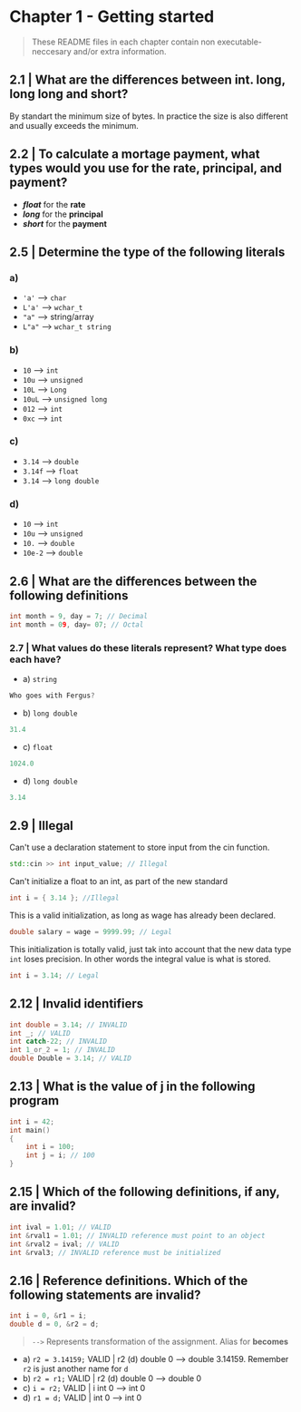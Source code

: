 # Chapter 1 - Getting started
> These README files in each chapter contain non executable-neccesary and/or extra information.

## 2.1 | What are the differences between int. long, long long and short?
By standart the minimum size of bytes. In practice the size is also different and usually exceeds the minimum.

## 2.2 | To calculate a mortage payment, what types would you use for the rate, principal, and payment?

- ***float*** for the **rate**
- ***long*** for the **principal**
- ***short*** for the **payment**

## 2.5 | Determine the type of the following literals
### a) 
- `'a'` --> `char`
- `L'a'` --> `wchar_t`
- `"a"` --> string/array
- `L"a"` --> `wchar_t string`

### b)
- `10` --> `int`
- `10u` --> `unsigned`
- `10L` --> `Long`
- `10uL` --> `unsigned long`
- `012` --> `int`
- `0xc` --> `int`

### c)
- `3.14` --> `double`
- `3.14f` --> `float`
- `3.14` --> `long double`

### d)
- `10` --> `int`
- `10u` --> `unsigned`
- `10.` --> `double`
- `10e-2` --> `double`

## 2.6 | What are the differences between the following definitions
```c++
int month = 9, day = 7; // Decimal
int month = 09, day= 07; // Octal
```

### 2.7 | What values do these literals represent? What type does each have?
- a) `string`
```c++
Who goes with Fergus?

```
- b) `long double`
```c++
31.4
```
- c) `float`
```c++
1024.0
```
- d) `long double`
```c++
3.14
```

## 2.9 | Illegal 
Can't use a declaration statement to store input from the cin function.
```c++
std::cin >> int input_value; // Illegal
```
Can't initialize a float to an int, as part of the new standard
```c++
int i = { 3.14 }; //Illegal 
```
This is a valid initialization, as long as wage has already been declared.
```c++
double salary = wage = 9999.99; // Legal
```
This initialization is totally valid, just tak into account that the new data type `int` loses precision. In other words the integral value is what is stored.
```c++
int i = 3.14; // Legal
```

## 2.12 | Invalid identifiers
```c++
int double = 3.14; // INVALID
int _; // VALID
int catch-22; // INVALID
int 1_or_2 = 1; // INVALID
double Double = 3.14; // VALID
```

## 2.13 | What is the value of j in the following program
```c++
int i = 42;
int main()
{
    int i = 100;
    int j = i; // 100
}
```

## 2.15 | Which of the following definitions, if any, are invalid?
```c++
int ival = 1.01; // VALID
int &rval1 = 1.01; // INVALID reference must point to an object
int &rval2 = ival; // VALID
int &rval3; // INVALID reference must be initialized
```

## 2.16 | Reference definitions. Which of the following statements are invalid?
```c++
int i = 0, &r1 = i;
double d = 0, &r2 = d;
```
> `-->` Represents transformation of the assignment. Alias for **becomes**
- a) `r2 = 3.14159;` VALID | r2 (d)  double 0 --> double 3.14159. Remember `r2` is just another name for `d`
- b) `r2 = r1;` VALID | r2 (d) double 0 --> double 0
- c) `i = r2;` VALID | i int 0 --> int 0
- d) `r1 = d;` VALID | int 0 --> int 0
